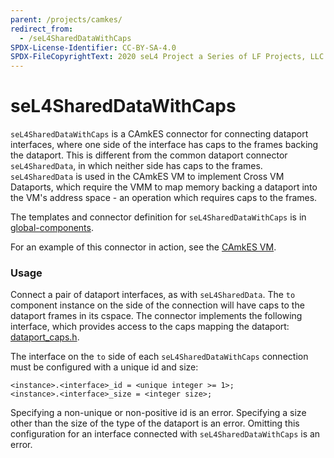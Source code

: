 ```yaml
---
parent: /projects/camkes/
redirect_from:
  - /seL4SharedDataWithCaps
SPDX-License-Identifier: CC-BY-SA-4.0
SPDX-FileCopyrightText: 2020 seL4 Project a Series of LF Projects, LLC.
---
```


# seL4SharedDataWithCaps


`seL4SharedDataWithCaps` is a CAmkES connector for connecting dataport
interfaces, where one side of the interface has caps to the frames
backing the dataport. This is different from the common dataport
connector `seL4SharedData`, in which neither side has caps to the frames.
`seL4SharedData` is used in the CAmkES VM to implement Cross VM Dataports,
which require the VMM to map memory backing a dataport into the VM's
address space - an operation which requires caps to the frames.

The templates and connector definition for `seL4SharedDataWithCaps` is in
[global-components](https://github.com/seL4/global-components).

For an example of this connector in action, see the
[CAmkES VM](https://github.com/seL4/camkes-vm-examples/blob/master/apps/x86/optiplex9020/optiplex9020.camkes#L46).

### Usage


Connect a pair of dataport interfaces, as with `seL4SharedData`. The `to`
component instance on the side of the connection will have caps to the
dataport frames in its cspace. The connector implements the following
interface, which provides access to the caps mapping the dataport:
[dataport_caps.h](https://github.com/seL4/camkes-vm/blob/3883770209ba2bfb4f85ed2b7d387731e2601b7d/common/include/dataport_caps.h).

The interface on the `to` side of each `seL4SharedDataWithCaps` connection
must be configured with a unique id and size:
```
<instance>.<interface>_id = <unique integer >= 1>;
<instance>.<interface>_size = <integer size>;
```

Specifying a non-unique or non-positive id is an error. Specifying a
size other than the size of the type of the dataport is an error.
Omitting this configuration for an interface connected with
`seL4SharedDataWithCaps` is an error.
